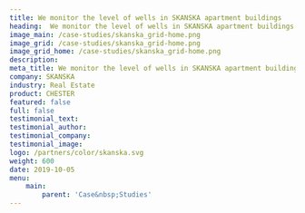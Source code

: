 ```yaml
---
title: We monitor the level of wells in SKANSKA apartment buildings
heading:  We monitor the level of wells in SKANSKA apartment buildings
image_main: /case-studies/skanska_grid-home.png
image_grid: /case-studies/skanska_grid-home.png
image_grid_home: /case-studies/skanska_grid-home.png
description:
meta_title: We monitor the level of wells in SKANSKA apartment buildings | HARDWARIO case study
company: SKANSKA
industry: Real Estate
product: CHESTER
featured: false
full: false
testimonial_text: 
testimonial_author:
testimonial_company: 
testimonial_image: 
logo: /partners/color/skanska.svg
weight: 600
date: 2019-10-05
menu:
    main:
        parent: 'Case&nbsp;Studies'
---
```

